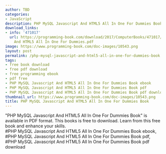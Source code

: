 ```yaml
---
author: TBD
categories:
- JavaScript
description: PHP MySQL Javascript And HTML5 All In One For Dummies Book
download_links:
- info: '471017'
  url: https://programming-book.com/download/2017/ComputerBooks/471017/PHP MySQL Javascript
    And HTML5 All In One For Dummies.pdf
image: https://www.programming-book.com/doc-images/10543.png
layout: post
permalink: /php-mysql-javascript-and-html5-all-in-one-for-dummies-book.html
tags:
- free book download
- free pdf download
- free programming ebook
- pdf free
- PHP MySQL Javascript And HTML5 All In One For Dummies Book ebook
- PHP MySQL Javascript And HTML5 All In One For Dummies Book pdf
- PHP MySQL Javascript And HTML5 All In One For Dummies Book pdf download
thumbnail_url: https://www.programming-book.com/doc-images/10543.png
title: PHP MySQL Javascript And HTML5 All In One For Dummies Book
---
```


 
<div class="item-desc text-justify">
  "PHP MySQL Javascript And HTML5 All In One For Dummies Book" is available in PDF format. This books is free to download. Learn from this free book and enhance your skills.
  <br>
  #PHP MySQL Javascript And HTML5 All In One For Dummies Book ebook, #PHP MySQL Javascript And HTML5 All In One For Dummies Book pdf, #PHP MySQL Javascript And HTML5 All In One For Dummies Book pdf download
</div>